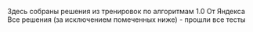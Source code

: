 Здесь собраны решения из тренировок по алгоритмам 1.0
От Яндекса
Все решения (за исключением помеченных ниже) - прошли все тесты
